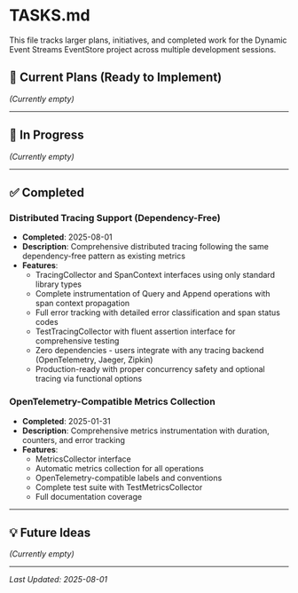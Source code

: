# TASKS.md

This file tracks larger plans, initiatives, and completed work for the Dynamic Event Streams EventStore project across multiple development sessions.

## 🚧 Current Plans (Ready to Implement)

*(Currently empty)*

---

## 🔄 In Progress

*(Currently empty)*

---

## ✅ Completed

### Distributed Tracing Support (Dependency-Free)
- **Completed**: 2025-08-01
- **Description**: Comprehensive distributed tracing following the same dependency-free pattern as existing metrics
- **Features**: 
  - TracingCollector and SpanContext interfaces using only standard library types
  - Complete instrumentation of Query and Append operations with span context propagation
  - Full error tracking with detailed error classification and span status codes
  - TestTracingCollector with fluent assertion interface for comprehensive testing
  - Zero dependencies - users integrate with any tracing backend (OpenTelemetry, Jaeger, Zipkin)
  - Production-ready with proper concurrency safety and optional tracing via functional options

### OpenTelemetry-Compatible Metrics Collection
- **Completed**: 2025-01-31
- **Description**: Comprehensive metrics instrumentation with duration, counters, and error tracking
- **Features**: 
  - MetricsCollector interface
  - Automatic metrics collection for all operations
  - OpenTelemetry-compatible labels and conventions
  - Complete test suite with TestMetricsCollector
  - Full documentation coverage

---

## 💡 Future Ideas

*(Currently empty)*

---

*Last Updated: 2025-08-01*